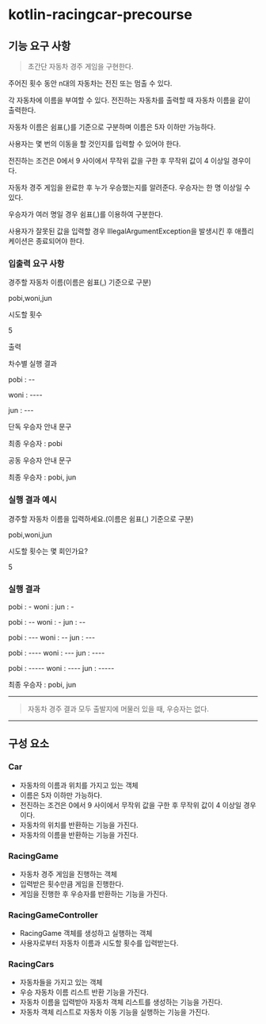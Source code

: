 # kotlin-racingcar-precourse

## 기능 요구 사항
> 초간단 자동차 경주 게임을 구현한다.

주어진 횟수 동안 n대의 자동차는 전진 또는 멈출 수 있다.

각 자동차에 이름을 부여할 수 있다. 전진하는 자동차를 출력할 때 자동차 이름을 같이 출력한다.

자동차 이름은 쉼표(,)를 기준으로 구분하며 이름은 5자 이하만 가능하다.

사용자는 몇 번의 이동을 할 것인지를 입력할 수 있어야 한다.

전진하는 조건은 0에서 9 사이에서 무작위 값을 구한 후 무작위 값이 4 이상일 경우이다.

자동차 경주 게임을 완료한 후 누가 우승했는지를 알려준다. 우승자는 한 명 이상일 수 있다.

우승자가 여러 명일 경우 쉼표(,)를 이용하여 구분한다.

사용자가 잘못된 값을 입력할 경우 IllegalArgumentException을 발생시킨 후 애플리케이션은 종료되어야 한다.

### 입출력 요구 사항
경주할 자동차 이름(이름은 쉼표(,) 기준으로 구분)

pobi,woni,jun

시도할 횟수

5

출력

차수별 실행 결과

pobi : --

woni : ----

jun : ---

단독 우승자 안내 문구

최종 우승자 : pobi

공동 우승자 안내 문구

최종 우승자 : pobi, jun

### 실행 결과 예시
경주할 자동차 이름을 입력하세요.(이름은 쉼표(,) 기준으로 구분)

pobi,woni,jun

시도할 횟수는 몇 회인가요?

5

### 실행 결과
pobi : -
woni :
jun : -

pobi : --
woni : -
jun : --

pobi : ---
woni : --
jun : ---

pobi : ----
woni : ---
jun : ----

pobi : -----
woni : ----
jun : -----

최종 우승자 : pobi, jun

---

> 자동차 경주 결과 모두 출발지에 머물러 있을 때, 우승자는 없다.

---

## 구성 요소

### Car
- 자동차의 이름과 위치를 가지고 있는 객체
- 이름은 5자 이하만 가능하다.
- 전진하는 조건은 0에서 9 사이에서 무작위 값을 구한 후 무작위 값이 4 이상일 경우이다.
- 자동차의 위치를 반환하는 기능을 가진다.
- 자동차의 이름을 반환하는 기능을 가진다.

### RacingGame
- 자동차 경주 게임을 진행하는 객체
- 입력받은 횟수만큼 게임을 진행한다. 
- 게임을 진행한 후 우승자를 반환하는 기능을 가진다.

### RacingGameController
- RacingGame 객체를 생성하고 실행하는 객체
- 사용자로부터 자동차 이름과 시도할 횟수를 입력받는다. 

### RacingCars
- 자동차들을 가지고 있는 객체
- 우승 자동차 이름 리스트 반환 기능을 가진다.
- 자동차 이름을 입력받아 자동차 객체 리스트를 생성하는 기능을 가진다.
- 자동차 객체 리스트로 자동차 이동 기능을 실행하는 기능을 가진다.

